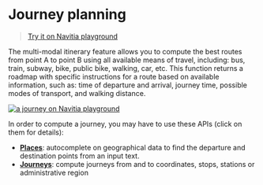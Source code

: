 <h1 id="journey_planning">Journey planning</h1>

>[Try it on Navitia playground](http://canaltp.github.io/navitia-playground/play.html?request=https%3A%2F%2Fapi.navitia.io%2Fv1%2Fcoverage%2Fsandbox%2Fjourneys%3Ffrom%3D2.3749036%3B48.8467927%26to%3D2.2922926%3B48.8583736&token=3b036afe-0110-4202-b9ed-99718476c2e0)

The multi-modal itinerary feature allows you to compute the best routes from point A to point B
using all available means of travel, including: bus, train, subway, bike, public bike, walking, car, etc.
This function returns a roadmap with specific instructions for a route based on available information,
such as: time of departure and arrival, journey time, possible modes of transport, and walking distance.

[![a journey on Navitia playground](playground_journey.png)](http://canaltp.github.io/navitia-playground/play.html?request=https%3A%2F%2Fapi.navitia.io%2Fv1%2Fcoverage%2Fsandbox%2Fjourneys%3Ffrom%3D2.3749036%253B48.8467927%26to%3D2.2922926%253B48.8583736%26&token=3b036afe-0110-4202-b9ed-99718476c2e0)

In order to compute a journey, you may have to use these APIs (click on them for details):

-   **[Places](#places)**: autocomplete on geographical data to find the departure and destination points from an input text.
-   **[Journeys](#journeys)**: compute journeys from and to coordinates, stops, stations or administrative region
